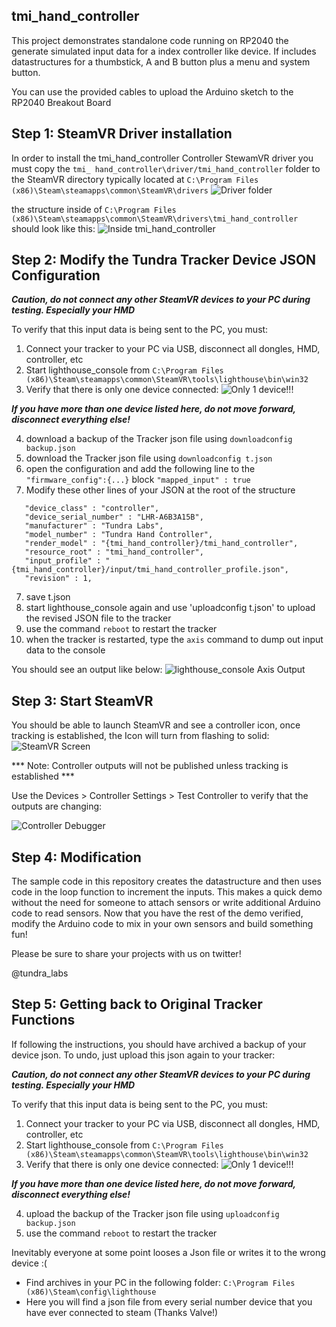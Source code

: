 ## tmi_hand_controller
This project demonstrates standalone code running on RP2040 the generate simulated input data for a index controller like device.  If includes datastructures for a thumbstick, A and B button plus a menu and system button.

You can use the provided cables to upload the Arduino sketch to the RP2040 Breakout Board

## Step 1: SteamVR Driver installation 
In order to install the tmi_hand_controller Controller StewamVR driver you must copy the `tmi_ hand_controller\driver/tmi_hand_controller` folder to the SteamVR directory typically located at 
`C:\Program Files (x86)\Steam\steamapps\common\SteamVR\drivers`
![Driver folder](../images/driver_folder1.PNG)


the structure inside of `C:\Program Files (x86)\Steam\steamapps\common\SteamVR\drivers\tmi_hand_controller` should look like this:
![Inside tmi_hand_controller](../images/driver_folder2.PNG)

## Step 2: Modify the Tundra Tracker Device JSON Configuration

***Caution, do not connect any other SteamVR devices to your PC during testing.  Especially your HMD***

To verify that this input data is being sent to the PC, you must:

1) Connect your tracker to your PC via USB, disconnect all dongles, HMD, controller, etc
2) Start lighthouse_console from `C:\Program Files (x86)\Steam\steamapps\common\SteamVR\tools\lighthouse\bin\win32`
3) Verify that there is only one device connected:
![Only 1 device!!!](../images/only1.png)

***If you have more than one device listed here, do not move forward, disconnect everything else!***

4) download a backup of the Tracker json file using `downloadconfig backup.json`
4) download the Tracker json file using `downloadconfig t.json`
5) open the configuration and add the following line to the `"firmware_config":{...}` block
  `"mapped_input" : true`
6) Modify these other lines of your JSON at the root of the structure
```
   "device_class" : "controller",
   "device_serial_number" : "LHR-A6B3A15B",
   "manufacturer" : "Tundra Labs",
   "model_number" : "Tundra Hand Controller",
   "render_model" : "{tmi_hand_controller}/tmi_hand_controller",
   "resource_root" : "tmi_hand_controller",
   "input_profile" : "{tmi_hand_controller}/input/tmi_hand_controller_profile.json",
   "revision" : 1,
```
7) save t.json
8) start lighthouse_console again and use 'uploadconfig t.json' to upload the revised JSON file to the tracker
9) use the command `reboot` to restart the tracker
10) when the tracker is restarted, type the `axis` command to dump out input data to the console

You should see an output like below:
![lighthouse_console Axis Output](../images/simple_tmi_lh_output.png)

## Step 3: Start SteamVR
You should be able to launch SteamVR and see a controller icon, once tracking is established, the Icon will turn from flashing to solid:
![SteamVR Screen](../images/tmi_hand_steamVR.png)

*** Note: Controller outputs will not be published unless tracking is established ***

Use the Devices > Controller Settings > Test Controller to verify that the outputs are changing:

![Controller Debugger](../images/ControllerDebugger.PNG)

## Step 4: Modification
The sample code in this repository creates the datastructure and then uses code in the loop function to increment the inputs.  This makes a quick demo without the need for someone to attach sensors or write additional Arduino code to read sensors.  Now that you have the rest of the demo verified, modify the Arduino code to mix in your own sensors and build something fun!

Please be sure to share your projects with us on twitter!

@tundra_labs

## Step 5: Getting back to Original Tracker Functions
If following the instructions, you should have archived a backup of your device json.  To undo, just upload this json again to your tracker:

***Caution, do not connect any other SteamVR devices to your PC during testing.  Especially your HMD***

To verify that this input data is being sent to the PC, you must:

1) Connect your tracker to your PC via USB, disconnect all dongles, HMD, controller, etc
2) Start lighthouse_console from `C:\Program Files (x86)\Steam\steamapps\common\SteamVR\tools\lighthouse\bin\win32`
3) Verify that there is only one device connected:
![Only 1 device!!!](../images/only1.png)

***If you have more than one device listed here, do not move forward, disconnect everything else!***

4) upload the backup of the Tracker json file using `uploadconfig backup.json`
5) use the command `reboot` to restart the tracker

Inevitably everyone at some point looses a Json file or writes it to the wrong device :(
  
* Find archives in your PC in the following folder: `C:\Program Files (x86)\Steam\config\lighthouse`
* Here you will find a json file from every serial number device that you have ever connected to steam (Thanks Valve!)

